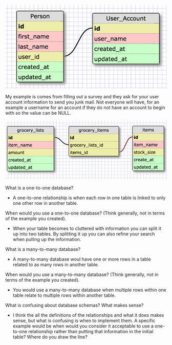 ![Alt text](imgs/one_to_one.png?raw=true)

My example is comes from filling out a survey and they ask for your user account information to send you junk mail. Not everyone will have, for an example a username for an account if they do not have an account to begin with so the value can be NULL.

![Alt text](imgs/one_to_many.png?raw=true)

What is a one-to-one database?

- A one-to-one relationship is when each row in one table is linked to only one other row in another table.

When would you use a one-to-one database? (Think generally, not in terms of the example you created).

- When your table becomes to cluttered with information you can split it up into two tables. By splitting it up you can also refine your search when pulling up the information.

What is a many-to-many database?

- A many-to-many database woul have one or more rows in a table related to as many rows in another table.

When would you use a many-to-many database? (Think generally, not in terms of the example you created).

- You would use a many-to-many database when multiple rows within one table relate to multiple rows within another table.

What is confusing about database schemas? What makes sense?

- I think the all the definitions of the relationships and what it does makes sense, but what is confusing is when to implement them. A specific example would be when would you consider it acceptable to use a one-to-one relationship rather than putting that information in the initial table? Where do you draw the line?
